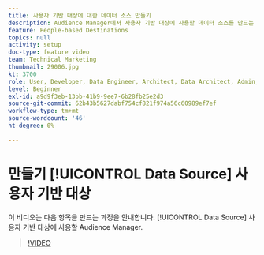 ```yaml
---
title: 사용자 기반 대상에 대한 데이터 소스 만들기
description: Audience Manager에서 사용자 기반 대상에 사용할 데이터 소스를 만드는 방법을 알아봅니다.
feature: People-based Destinations
topics: null
activity: setup
doc-type: feature video
team: Technical Marketing
thumbnail: 29006.jpg
kt: 3700
role: User, Developer, Data Engineer, Architect, Data Architect, Admin, Leader
level: Beginner
exl-id: a9d9f3eb-13bb-41b9-9ee7-6b28fb25e2d3
source-git-commit: 62b43b5627dabf754cf821f974a56c60989ef7ef
workflow-type: tm+mt
source-wordcount: '46'
ht-degree: 0%

---
```


# 만들기 [!UICONTROL Data Source] 사용자 기반 대상

이 비디오는 다음 항목을 만드는 과정을 안내합니다. [!UICONTROL Data Source] 사용자 기반 대상에 사용할 Audience Manager.

>[!VIDEO](https://video.tv.adobe.com/v/29006/?quality=12)
